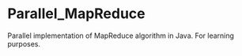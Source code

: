 # Parallel_MapReduce
Parallel implementation of MapReduce algorithm in Java. For learning purposes.
